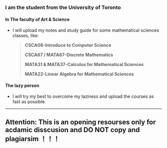 ### I am the student from the University of Toronto

#### In The faculty of Art & Science
- I will upload my notes and study guide for some mathematical sciences classes, like:
  > **CSCA08-Introduce to Computer Science**
  > 
  >**CSCA67 / MATA67-Discrete Mathematics**
  >
  > **MATA31 & MATA37-Calculus for Mathematical Sciences**
  >
  > **MATA22-Linear Algebra for Mathematical Sciences**
 #### The lazy person
- I will try my best to overcome my laziness and upload the courses as fast as possible.

---

## Attention: This is an opening resourses only for acdamic disscusion and DO NOT copy and plagiarsim ！！！
